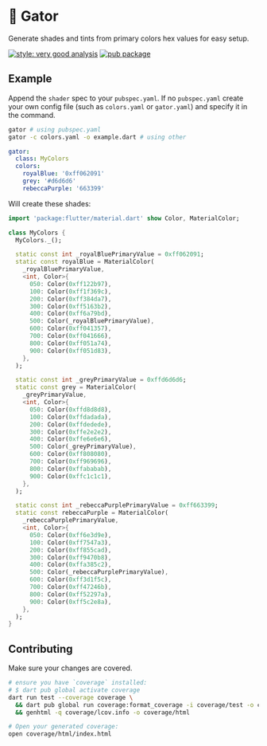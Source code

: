# 🎨 Gator

Generate shades and tints from primary colors hex values for easy setup.

[![style: very good analysis][vga_badge]][very_good_analysis] [![pub package][gator_badge]][gator_pub]

[gator_badge]: https://img.shields.io/pub/v/gator.svg
[gator_pub]: https://pub.dev/packages/gator
[vga_badge]: https://img.shields.io/badge/style-very_good_analysis-B22C89.svg
[very_good_analysis]: https://pub.dev/packages/very_good_analysis

## Example

Append the `shader` spec to your `pubspec.yaml`. If no `pubspec.yaml` create your own config file
(such as `colors.yaml` or `gator.yaml`) and specify it in the command.

```sh
gator # using pubspec.yaml
gator -c colors.yaml -o example.dart # using other
```

```yaml
gator:
  class: MyColors
  colors:
    royalBlue: '0xff062091'
    grey: '#d6d6d6'
    rebeccaPurple: '663399'
```

Will create these shades:

```dart
import 'package:flutter/material.dart' show Color, MaterialColor;

class MyColors {
  MyColors._();

  static const int _royalBluePrimaryValue = 0xff062091;
  static const royalBlue = MaterialColor(
    _royalBluePrimaryValue,
    <int, Color>{
      050: Color(0xff122b97),
      100: Color(0xff1f369c),
      200: Color(0xff384da7),
      300: Color(0xff5163b2),
      400: Color(0xff6a79bd),
      500: Color(_royalBluePrimaryValue),
      600: Color(0xff041357),
      700: Color(0xff041666),
      800: Color(0xff051a74),
      900: Color(0xff051d83),
    },
  );

  static const int _greyPrimaryValue = 0xffd6d6d6;
  static const grey = MaterialColor(
    _greyPrimaryValue,
    <int, Color>{
      050: Color(0xffd8d8d8),
      100: Color(0xffdadada),
      200: Color(0xffdedede),
      300: Color(0xffe2e2e2),
      400: Color(0xffe6e6e6),
      500: Color(_greyPrimaryValue),
      600: Color(0xff808080),
      700: Color(0xff969696),
      800: Color(0xffababab),
      900: Color(0xffc1c1c1),
    },
  );

  static const int _rebeccaPurplePrimaryValue = 0xff663399;
  static const rebeccaPurple = MaterialColor(
    _rebeccaPurplePrimaryValue,
    <int, Color>{
      050: Color(0xff6e3d9e),
      100: Color(0xff7547a3),
      200: Color(0xff855cad),
      300: Color(0xff9470b8),
      400: Color(0xffa385c2),
      500: Color(_rebeccaPurplePrimaryValue),
      600: Color(0xff3d1f5c),
      700: Color(0xff47246b),
      800: Color(0xff52297a),
      900: Color(0xff5c2e8a),
    },
  );
}
```

## Contributing

Make sure your changes are covered.

```sh
# ensure you have `coverage` installed:
# $ dart pub global activate coverage
dart run test --coverage coverage \
  && dart pub global run coverage:format_coverage -i coverage/test -o coverage/lcov.info --lcov \
  && genhtml -q coverage/lcov.info -o coverage/html

# Open your generated coverage:
open coverage/html/index.html
```
